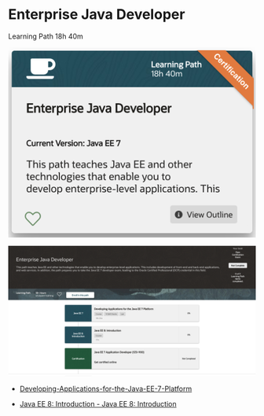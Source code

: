 # Enterprise Java Developer

Learning Path 18h 40m

![portada](526-Enterprise-Java-Developer/images/526-portada.png)

![526-01](526-Enterprise-Java-Developer/images/526-01.png)

* [Developing-Applications-for-the-Java-EE-7-Platform](526-Enterprise-Java-Developer/01-Developing-Applications-for-the-Java-EE-7-Platform.md)

* [Java EE 8: Introduction - Java EE 8: Introduction](526-Enterprise-Java-Developer/02-JavaEE-8-Introduction.md)

